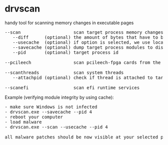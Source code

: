 # drvscan
handy tool for scanning memory changes in executable pages
<pre>
--scan                    scan target process memory changes
   --diff      (optional) the amount of bytes that have to be different before logging the patch
   --usecache  (optional) if option is selected, we use local dumps instead of original disk files
   --savecache (optional) dump target process modules to disk, these can be used later with --usecache
   --pid       (optional) target process id

--pcileech                scan pcileech-fpga cards from the system (4.11 and lower)

--scanthreads             scan system threads
   --attachpid (optional) check if thread is attached to target process id

--scanefi                 scan efi runtime services
</pre>

Example (verifying module integrity by using cache):
<pre>
- make sure Windows is not infected
- drvscan.exe --savecache --pid 4
- reboot your computer
- load malware
- drvscan.exe --scan --usecache --pid 4

all malware patches should be now visible at your selected process
</pre>
